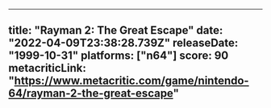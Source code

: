 
---
title: "Rayman 2: The Great Escape"
date: "2022-04-09T23:38:28.739Z"
releaseDate: "1999-10-31"
platforms: ["n64"]
score: 90
metacriticLink: "https://www.metacritic.com/game/nintendo-64/rayman-2-the-great-escape"
---
